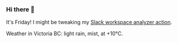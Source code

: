 ### Hi there :wave:

It's Friday! I might be tweaking my [Slack workspace analyzer action](https://github.com/bewuethr/slack-analyzer).

Weather in Victoria BC: light rain, mist, at +10°C.
